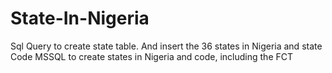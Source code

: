 # State-In-Nigeria
Sql Query to create state table. And insert the 36 states in Nigeria and state Code
MSSQL to create states in Nigeria and code, including the FCT
